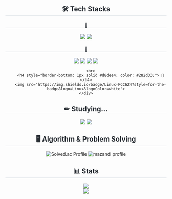 <div align= "center">
    <h2 style="border-bottom: 1px solid #d8dee4; color: #282d33;"> 🛠️ Tech Stacks </h2>
    <div style="margin: 0 auto; text-align: center;" align= "center">
        <h4 style="border-bottom: 1px solid #d8dee4; color: #282d33;"> 🥇 </h4>
        <img src="https://img.shields.io/badge/Python-3776AB?style=for-the-badge&logo=Python&logoColor=white">
        <img src="https://img.shields.io/badge/Java-007396?style=for-the-badge&logo=Java&logoColor=white">
        <br>
        <h4 style="border-bottom: 1px solid #d8dee4; color: #282d33;"> 🥈 </h4>
        <img src="https://img.shields.io/badge/kotlin-7F52FF?style=for-the-badge&logo=kotlin&logoColor=white">
        <img src="https://img.shields.io/badge/C++-00599C?style=for-the-badge&logo=C%2B%2B&logoColor=white">
        <img src="https://img.shields.io/badge/MySQL-4479A1?style=for-the-badge&logo=MySQL&logoColor=white">
        <img src="https://img.shields.io/badge/Oracle-F80000?style=for-the-badge&logo=Oracle&logoColor=white">
        
        <br>
        <h4 style="border-bottom: 1px solid #d8dee4; color: #282d33;"> 🥉 </h4>
        <img src="https://img.shields.io/badge/Linux-FCC624?style=for-the-badge&logo=Linux&logoColor=white">
    </div>
</div>
<div align= "center">
    <h2 style="border-bottom: 1px solid #d8dee4; color: #282d33;"> ✏ Studying... </h2>
    <img src="https://img.shields.io/badge/Javascript-F7DF1E?style=for-the-badge&logo=Javascript&logoColor=white">
    <img src="https://img.shields.io/badge/Spring Boot-6DB33F?style=for-the-badge&logo=Spring Boot&logoColor=white">
</div>
<div align= "center">
    <h2 style="border-bottom: 1px solid #d8dee4; color: #282d33;"> 🖥 Algorithm & Problem Solving </h2>
    <img src="http://mazassumnida.wtf/api/v2/generate_badge?boj=right5625" alt="Solved.ac Profile">
    <img src="http://mazandi.herokuapp.com/api?handle=right5625&theme=warm" alt="mazandi profile">
</div>
<div align= "center"> 
    <h2 style="border-bottom: 1px solid #d8dee4; color: #282d33;"> 📊 Stats </h2>
    <div align= "center">
        <img src="https://github-readme-stats.vercel.app/api/top-langs/?username=right5625&layout=compact&bg_color=60,4a90e2,8e44ad&title_color=ffffff&text_color=ffffff">
        <br>
        <img src="https://github-readme-stats.vercel.app/api?username=right5625&bg_color=60,4a90e2,8e44ad&title_color=ffffff&text_color=ffffff">
    </div> 
</div>
